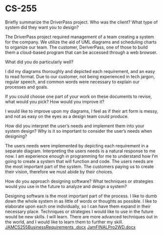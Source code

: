 # CS-255
Briefly summarize the DriverPass project. Who was the client? What type of system did they want you to design?

The DriverPass project required management of a team creating a system for the company. We utilize the aid of UML diagrams and scheduling charts to organize our team. The customer, DeriverPass, one of those to build them a cloud-based program that can be accessed through a web browser.

What did you do particularly well?

I did my diagrams thoroughly and depicted each requirement, and an easy to read format. Due to our customer, not being experienced in tech jargon, regular speech, and common words were necessary to explain our processes and goals.

If you could choose one part of your work on these documents to revise, what would you pick? How would you improve it?

I would like to improve upon my diagrams, I feel as if their art form is messy, and not as easy on the eyes as a design team could produce.

How did you interpret the user’s needs and implement them into your system design? Why is it so important to consider the user’s needs when designing?

The users needs were implemented by depicting each requirement in a separate diagram. Interpreting the users needs is a natural response to me now. I am experience enough in programming for me to understand how I'm going to create a system that will function and code. The users needs are the most important part of the system. The customers paying us to create their vision, therefore we must abide by their choices.

How do you approach designing software? What techniques or strategies would you use in the future to analyze and design a system?

Designing software is the most important part of the process. I like to dumb down the whole system in as little of words or thoughts as possible. I like to elaborate upon each one individually, so I can have them expand in their necessary place. Techniques or strategies I would like to use in the future would be new skills. I will learn. There are more advanced techniques out in the world, and I would like to learn them to further my skill.
[JAMCS255BusinessRequirements .docx](https://github.com/JosephArturoManzano/CS-255/files/10835092/JAMCS255BusinessRequirements.docx)
[JamFINALPro2WD.docx](https://github.com/JosephArturoManzano/CS-255/files/10835093/JamFINALPro2WD.docx)

